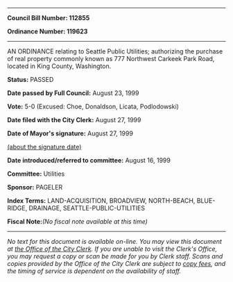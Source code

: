 

********

**Council Bill Number: 112855**
   
**Ordinance Number: 119623**
********

 AN ORDINANCE relating to Seattle Public Utilities; authorizing the purchase of real property commonly known as 777 Northwest Carkeek Park Road, located in King County, Washington.

**Status:** PASSED
   
**Date passed by Full Council:** August 23, 1999
   
**Vote:** 5-0 (Excused: Choe, Donaldson, Licata, Podlodowski)
   
**Date filed with the City Clerk:** August 27, 1999
   
**Date of Mayor's signature:** August 27, 1999
   
[(about the signature date)](/~public/approvaldate.htm)
   
   
   
**Date introduced/referred to committee:** August 16, 1999
   
**Committee:** Utilities
   
**Sponsor:** PAGELER
   
   
**Index Terms:** LAND-ACQUISITION, BROADVIEW, NORTH-BEACH, BLUE-RIDGE, DRAINAGE, SEATTLE-PUBLIC-UTILITIES

**Fiscal Note:**_(No fiscal note available at this time)_
********

_No text for this document is available on-line. You may view this document at [the Office of the City Clerk](http://www.seattle.gov/leg/clerk/contactUs.htm). If you are unable to visit the Clerk's Office, you may request a copy or scan be made for you by Clerk staff. Scans and copies provided by the Office of the City Clerk are subject to [copy fees](http://clerk.seattle.gov/~public/clerkfees.htm), and the timing of service is dependent on the availability of staff._

